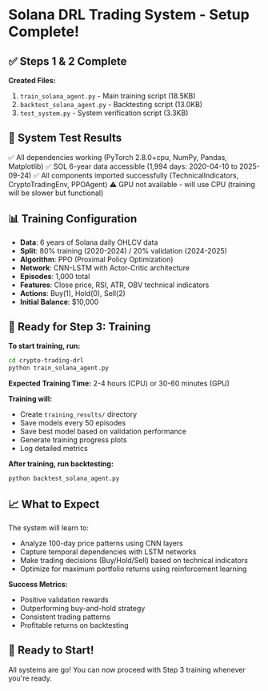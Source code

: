 # Solana DRL Trading System - Setup Complete!

## ✅ Steps 1 & 2 Complete

**Created Files:**
1. `train_solana_agent.py` - Main training script (18.5KB)
2. `backtest_solana_agent.py` - Backtesting script (13.0KB)  
3. `test_system.py` - System verification script (3.3KB)

## 🧪 System Test Results

✅ All dependencies working (PyTorch 2.8.0+cpu, NumPy, Pandas, Matplotlib)
✅ SOL 6-year data accessible (1,994 days: 2020-04-10 to 2025-09-24)
✅ All components imported successfully (TechnicalIndicators, CryptoTradingEnv, PPOAgent)
⚠️ GPU not available - will use CPU (training will be slower but functional)

## 📊 Training Configuration

- **Data**: 6 years of Solana daily OHLCV data
- **Split**: 80% training (2020-2024) / 20% validation (2024-2025)
- **Algorithm**: PPO (Proximal Policy Optimization)
- **Network**: CNN-LSTM with Actor-Critic architecture
- **Episodes**: 1,000 total
- **Features**: Close price, RSI, ATR, OBV technical indicators
- **Actions**: Buy(1), Hold(0), Sell(2)
- **Initial Balance**: $10,000

## 🚀 Ready for Step 3: Training

**To start training, run:**
```bash
cd crypto-trading-drl
python train_solana_agent.py
```

**Expected Training Time:** 2-4 hours (CPU) or 30-60 minutes (GPU)

**Training will:**
- Create `training_results/` directory
- Save models every 50 episodes
- Save best model based on validation performance
- Generate training progress plots
- Log detailed metrics

**After training, run backtesting:**
```bash
python backtest_solana_agent.py
```

## 📈 What to Expect

The system will learn to:
- Analyze 100-day price patterns using CNN layers
- Capture temporal dependencies with LSTM networks  
- Make trading decisions (Buy/Hold/Sell) based on technical indicators
- Optimize for maximum portfolio returns using reinforcement learning

**Success Metrics:**
- Positive validation rewards
- Outperforming buy-and-hold strategy
- Consistent trading patterns
- Profitable returns on backtesting

## 🎯 Ready to Start!

All systems are go! You can now proceed with Step 3 training whenever you're ready.